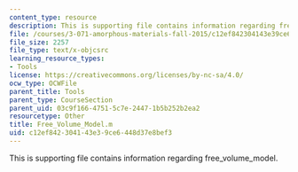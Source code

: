 ```yaml
---
content_type: resource
description: This is supporting file contains information regarding free_volume_model.
file: /courses/3-071-amorphous-materials-fall-2015/c12ef842304143e39ce6448d37e8bef3_Free_Volume_Model.m
file_size: 2257
file_type: text/x-objcsrc
learning_resource_types:
- Tools
license: https://creativecommons.org/licenses/by-nc-sa/4.0/
ocw_type: OCWFile
parent_title: Tools
parent_type: CourseSection
parent_uid: 03c9f166-4751-5c7e-2447-1b5b252b2ea2
resourcetype: Other
title: Free_Volume_Model.m
uid: c12ef842-3041-43e3-9ce6-448d37e8bef3
---
```

This is supporting file contains information regarding free_volume_model.